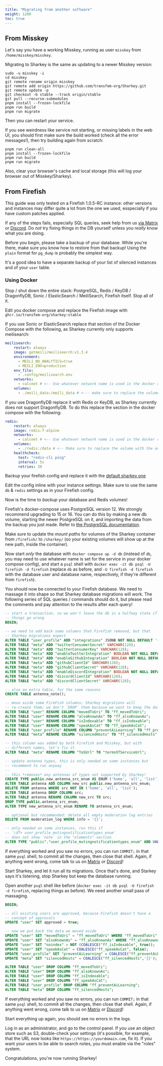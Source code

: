 ```yaml
---
title: "Migrating from another software"
weight: 1200
toc: true
---
```


## From Misskey

Let's say you have a working Misskey, running as user `misskey` from
`/home/misskey/misskey`.

Migrating to Sharkey is the same as updating to a newer Misskey
version:

```shell
sudo -u misskey -i
cd misskey
git remote rename origin misskey
git remote add origin https://github.com/transfem-org/Sharkey.git
git remote update -p
git checkout -b stable --track origin/stable
git pull --recurse-submodules
pnpm install --frozen-lockfile
pnpm run build
pnpm run migrate
```

Then you can restart your service.

If you see weirdness like service not starting, or missing labels in
the web UI, you should first make sure the build worked (check all the
error messages!), then try building again from scratch:

```shell
pnpm run clean-all
pnpm install --frozen-lockfile
pnpm run build
pnpm run migrate
```

Also, clear your browser's cache and local storage (this will log your
browser out of Misskey/Sharkey).

## From Firefish

This guide was only tested on a Firefish 1.0.5-RC instance: other
versions and instances may differ quite a lot from the one we used,
esspecially if you have custom patches applied.

If any of the steps fails, especially SQL queries, seek help from us
[via Matrix](https://matrix.to/#/#sharkey-support:shourai.de) or
[Discord](https://discord.gg/8hF6pMVWja). Do *not* try fixing things
in the DB yourself unless you *really* know what you are doing.

Before you begin, please take a backup of your database. While you're
there, make sure you know how to restore from that backup! Using the
`plain` format for `pg_dump` is probably the simplest way.

It's a good idea to have a separate backup of your list of silenced
instances and of your `user` table.

### Using Docker

Stop / shut down the entire stack: PostgreSQL, Redis / KeyDB /
DragonflyDB, Sonic / ElasticSearch / MeiliSearch, Firefish
itself. Stop all of it.

Edit you docker compose and replace the Firefish image with
`ghcr.io/transfem-org/sharkey:stable`

If you use Sonic or ElasticSearch replace that section of the Docker
Compose with the following, as Sharkey currently only supports
meilisearch:

```yaml
meilisearch:
    restart: always
    image: getmeili/meilisearch:v1.3.4
    environment:
      - MEILI_NO_ANALYTICS=true
      - MEILI_ENV=production
    env_file:
      - .config/meilisearch.env
    networks:
      - calcnet # <-- Use whatever network name is used in the docker compose here
    volumes:
      - ./meili_data:/meili_data # <--- make sure to replace the volume with one that fits your existing docker compose
```

If you use DragonflyDB replace it with Redis or KeyDB, as Sharkey
currently does not support DragonflyDB. To do this replace the section
in the docker compose with the following:

```yaml
redis:
    restart: always
    image: redis:7-alpine
    networks:
      - calcnet # <-- Use whatever network name is used in the docker compose here
    volumes:
      - ./redis:/data # <-- Make sure to replace the volume with the one used in your firefish docker compose
    healthcheck:
      test: "redis-cli ping"
      interval: 5s
      retries: 20
```

Backup your firefish config and replace it with the [default
sharkey
one](https://raw.githubusercontent.com/transfem-org/Sharkey/develop/.config/example.yml)

Edit the config inline with your instance settings. Make sure to use
the same `db` & `redis` settings as in your Firefish config.

Now is the time to *backup* your database and Redis volumes!

Firefish's docker-compose uses PostgreSQL version 12. We strongly
recommend upgrading to 15 or 16. You can do this by making a new db
volume, starting the newer PostgreSQL on it, and importing the data
from the backup you just made. Refer to [the PostgreSQL
documentation](https://www.postgresql.org/docs/current/backup-dump.html).

Make sure to update the *mount paths* for volumes of the Sharkey
container from `/firefish/` to `/sharkey/` (so your existing volumes
will show up at the new path, inside the container).

Now start *only* the database with `docker compose up -d db` (instead
of `db`, you may need to use whatever name is set for the service in
your docker compose config), and start a `psql` shell with `docker
exec -it db psql -U firefish -d firefish` (replace `db` as before, and
`-U firefish -d firefish` with the database user and database name,
respectively, if they're different from `firefish`).

You should now be connected to your Firefish database. We need to
massage it into shape so that Sharkey database migrations will
work. The following series of SQL queries / commands should do it, but
please read the comments and pay attention to the results after each
query!

```sql
-- start a transaction, so we won't leave the db in a halfway state if
-- things go wrong
BEGIN;

-- we need to add back some columns that Firefish removed, but that
-- Sharkey migrations expect
ALTER TABLE "user_profile" ADD "integrations" JSONB NOT NULL DEFAULT '{}';
ALTER TABLE "meta" ADD "twitterConsumerSecret" VARCHAR(128);
ALTER TABLE "meta" ADD "twitterConsumerKey" VARCHAR(128);
ALTER TABLE "meta" ADD "enableTwitterIntegration" BOOLEAN NOT NULL DEFAULT false;
ALTER TABLE "meta" ADD "enableGithubIntegration" BOOLEAN NOT NULL DEFAULT false;
ALTER TABLE "meta" ADD "githubClientId" VARCHAR(128);
ALTER TABLE "meta" ADD "githubClientSecret" VARCHAR(128);
ALTER TABLE "meta" ADD "enableDiscordIntegration" BOOLEAN NOT NULL DEFAULT false;
ALTER TABLE "meta" ADD "discordClientId" VARCHAR(128);
ALTER TABLE "meta" ADD "discordClientSecret" VARCHAR(128);

-- also an extra table, for the same reasons
CREATE TABLE antenna_note();

-- move aside some FireFish columns; Sharkey migrations will
-- re-create them; we don't `DROP` them because we want to keep the data
ALTER TABLE "user" RENAME COLUMN "movedToUri" TO "ff_movedToUri";
ALTER TABLE "user" RENAME COLUMN "alsoKnownAs" TO "ff_alsoKnownAs";
ALTER TABLE "user" RENAME COLUMN "isIndexable" TO "ff_isIndexable";
ALTER TABLE "user" RENAME COLUMN "speakAsCat" TO "ff_speakAsCat";
ALTER TABLE "user_profile" RENAME COLUMN "preventAiLearning" TO "ff_preventAiLearning";
ALTER TABLE "meta" RENAME COLUMN "silencedHosts" TO "ff_silencedHosts";

-- this column was added by both Firefish and Misskey, but with
-- different names, let's fix it
ALTER TABLE "meta" RENAME COLUMN "ToSUrl" TO "termsOfServiceUrl";

-- update antenna types, this is only needed on some instances but
-- recommend to run anyway
--
-- this *removes* any antennas of types not supported by Sharkey!
CREATE TYPE public.new_antenna_src_enum AS ENUM ('home', 'all', 'list');
ALTER TABLE antenna ADD COLUMN new_src public.new_antenna_src_enum;
DELETE FROM antenna WHERE src NOT IN ('home', 'all', 'list');
ALTER TABLE antenna DROP COLUMN src;
ALTER TABLE antenna RENAME COLUMN new_src TO src;
DROP TYPE public.antenna_src_enum;
ALTER TYPE new_antenna_src_enum RENAME TO antenna_src_enum;

-- optional but recommended: delete all empty moderation log entries
DELETE FROM moderation_log WHERE info = '{}';

-- only needed on some instances, run this if
-- `\dT+ user_profile_mutingnotificationtypes_enum`
-- does not show `note` in the "elements" section
ALTER TYPE "public"."user_profile_mutingnotificationtypes_enum" ADD VALUE 'note';
```

If everything worked and you saw no errors, you can run `COMMIT;` in
that same `psql` shell, to commit all the changes, then close that
shell. Again, if anything went wrong, come talk to us on
[Matrix](https://matrix.to/#/#sharkey-support:shourai.de) or
[Discord](https://discord.gg/8hF6pMVWja)!

Start Sharkey, and let it run all its migrations. Once that's done,
and Starkey says it's listening, stop Sharkey but keep the database
running.

Open another `psql` shell like before (`docker exec -it db psql -U
firefish -d firefish`, replacing things as before). We need another
small pass of massaging.

```sql
BEGIN;

-- all existing users are approved, because Firefish doesn't have a
-- concept of approvals
UPDATE "user" SET approved = true;

-- now we put back the data we moved aside
UPDATE "user" SET "movedToUri" = "ff_movedToUri" WHERE "ff_movedToUri" IS NOT NULL;
UPDATE "user" SET "alsoKnownAs" = "ff_alsoKnownAs" WHERE "ff_alsoKnownAs" IS NOT NULL;
UPDATE "user" SET "noindex" = NOT (COALESCE("ff_isIndexable", true));
UPDATE "user" SET "speakAsCat" = COALESCE("ff_speakAsCat", false);
UPDATE "user_profile" SET "preventAiLearning" = COALESCE("ff_preventAiLearning", true);
UPDATE "meta" SET "silencedHosts" = COALESCE("ff_silencedHosts",'{}');

ALTER TABLE "user" DROP COLUMN "ff_movedToUri";
ALTER TABLE "user" DROP COLUMN "ff_alsoKnownAs";
ALTER TABLE "user" DROP COLUMN "ff_isIndexable";
ALTER TABLE "user" DROP COLUMN "ff_speakAsCat";
ALTER TABLE "user_profile" DROP COLUMN "ff_preventAiLearning";
ALTER TABLE "meta" DROP COLUMN "ff_silencedHosts";

```

If everything worked and you saw no errors, you can run `COMMIT;` in
that same `psql` shell, to commit all the changes, then close that
shell. Again, if anything went wrong, come talk to us on
[Matrix](https://matrix.to/#/#sharkey-support:shourai.de) or
[Discord](https://discord.gg/8hF6pMVWja)!

Start everything up again, you should see no errors in the logs.

Log in as an administrator, and go to the control panel.
If you use an object store such as S3, double-check your settings
(it's possible, for example, that the URL now looks like
`https://https://yourdomain.com`, fix it). If you want your users to
be able to search notes, you must enable via the "roles" system.

Congratulations, you're now running Sharkey!
